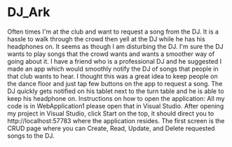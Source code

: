 # DJ_Ark
Often times I'm at the club and want to request a song from the DJ. It is a hassle to walk through the crowd then yell at the DJ while he has his headphones on. It seems as though I am disturbing the DJ. I'm sure the DJ wants to play songs that the crowd wants and wants a smoother way of going about it. I have a friend who is a professional DJ and he suggested I made an app which would smoothly notify the DJ of songs that people in that club wants to hear. I thought this was a great idea to keep people on the dance floor and just tap few buttons on the app to request a song. The DJ quickly gets notified on his tablet next to the turn table and he is able to keep his headphone on. 
Instructions on how to open the application: All my code is in WebApplication1 please open that in Visual Studio. After opening my project in Visual Studio, click Start on the top, it should direct you to http://localhost:57783 where the application resides. The first screen is the CRUD page where you can Create, Read, Update, and Delete requested songs to the DJ. 
